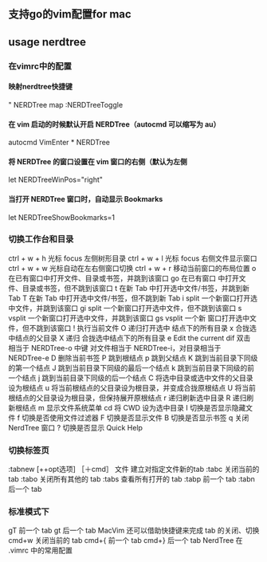 ## 支持go的vim配置for mac

## usage nerdtree
### 在vimrc中的配置
#### 映射nerdtree快捷键
" NERDTree
map <F10> :NERDTreeToggle<CR>
#### 在 vim 启动的时候默认开启 NERDTree（autocmd 可以缩写为 au）
autocmd VimEnter * NERDTree
#### 将 NERDTree 的窗口设置在 vim 窗口的右侧（默认为左侧
let NERDTreeWinPos="right"
#### 当打开 NERDTree 窗口时，自动显示 Bookmarks
let NERDTreeShowBookmarks=1

### 切换工作台和目录
ctrl + w + h    光标 focus 左侧树形目录
ctrl + w + l    光标 focus 右侧文件显示窗口
ctrl + w + w    光标自动在左右侧窗口切换
ctrl + w + r    移动当前窗口的布局位置
o       在已有窗口中打开文件、目录或书签，并跳到该窗口
go      在已有窗口 中打开文件、目录或书签，但不跳到该窗口
t       在新 Tab 中打开选中文件/书签，并跳到新 Tab
T       在新 Tab 中打开选中文件/书签，但不跳到新 Tab
i       split 一个新窗口打开选中文件，并跳到该窗口
gi      split 一个新窗口打开选中文件，但不跳到该窗口
s       vsplit 一个新窗口打开选中文件，并跳到该窗口
gs      vsplit 一个新 窗口打开选中文件，但不跳到该窗口
!       执行当前文件
O       递归打开选中 结点下的所有目录
x       合拢选中结点的父目录
X       递归 合拢选中结点下的所有目录
e       Edit the current dif
双击    相当于 NERDTree-o
中键    对文件相当于 NERDTree-i，对目录相当于 NERDTree-e
D       删除当前书签
P       跳到根结点
p       跳到父结点
K       跳到当前目录下同级的第一个结点
J       跳到当前目录下同级的最后一个结点
k       跳到当前目录下同级的前一个结点
j       跳到当前目录下同级的后一个结点
C       将选中目录或选中文件的父目录设为根结点
u       将当前根结点的父目录设为根目录，并变成合拢原根结点
U       将当前根结点的父目录设为根目录，但保持展开原根结点
r       递归刷新选中目录
R       递归刷新根结点
m       显示文件系统菜单
cd      将 CWD 设为选中目录
I       切换是否显示隐藏文件
f       切换是否使用文件过滤器
F       切换是否显示文件
B       切换是否显示书签
q       关闭 NerdTree 窗口
?       切换是否显示 Quick Help

### 切换标签页
:tabnew [++opt选项] ［＋cmd］ 文件      建立对指定文件新的tab
:tabc   关闭当前的 tab
:tabo   关闭所有其他的 tab
:tabs   查看所有打开的 tab
:tabp   前一个 tab
:tabn   后一个 tab

### 标准模式下
gT      前一个 tab
gt      后一个 tab
MacVim 还可以借助快捷键来完成 tab 的关闭、切换
cmd+w   关闭当前的 tab
cmd+{   前一个 tab
cmd+}   后一个 tab
NerdTree 在 .vimrc 中的常用配置
